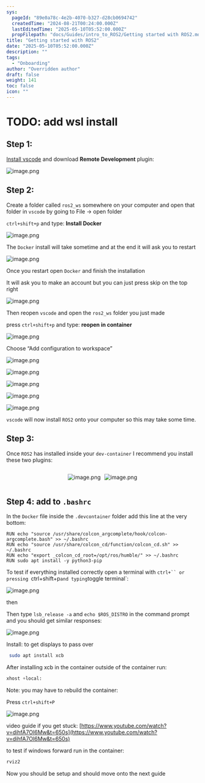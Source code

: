 ```yaml
---
sys:
  pageId: "89e0a78c-4e2b-4070-b327-d28cb0694742"
  createdTime: "2024-08-21T00:24:00.000Z"
  lastEditedTime: "2025-05-10T05:52:00.000Z"
  propFilepath: "docs/Guides/intro_to_ROS2/Getting started with ROS2.md"
title: "Getting started with ROS2"
date: "2025-05-10T05:52:00.000Z"
description: ""
tags:
  - "Onboarding"
author: "Overridden author"
draft: false
weight: 141
toc: false
icon: ""
---
```


# TODO: add wsl install

## Step 1:

[Install vscode](https://code.visualstudio.com/download) and download **Remote Development** plugin:

![image.png](https://prod-files-secure.s3.us-west-2.amazonaws.com/d518164a-d88e-44d1-a4ee-3adb3bd8bce0/efb52993-1881-4a40-b95e-6f020334f022/image.png?X-Amz-Algorithm=AWS4-HMAC-SHA256&X-Amz-Content-Sha256=UNSIGNED-PAYLOAD&X-Amz-Credential=ASIAZI2LB4662HBNE5QV%2F20250628%2Fus-west-2%2Fs3%2Faws4_request&X-Amz-Date=20250628T121405Z&X-Amz-Expires=3600&X-Amz-Security-Token=IQoJb3JpZ2luX2VjEJP%2F%2F%2F%2F%2F%2F%2F%2F%2F%2FwEaCXVzLXdlc3QtMiJIMEYCIQCLxR9J5zs0xUaibM7jQyPjchuCruHYM%2F9pvvrEVhKtZgIhAOeeUIAWk7DCyCwicy7%2FzoEB4qZ2L9lZ%2BmgixIVISQYxKogECIz%2F%2F%2F%2F%2F%2F%2F%2F%2F%2FwEQABoMNjM3NDIzMTgzODA1Igx%2FRrCXjhQpvJKr9l4q3APYzlUyVu3zG5YVaCxA9MuffsTJZKy8MAzCn53m862ujtdObh3Ra9t6QGTr9%2FJsBlXJOZbmcNjl%2BObckTB3sDKf2VwJKvK0v7CuOXahYFYn7vVJVC%2FuDvm6j%2FUI7dfN%2Fim%2BDttDnDokAAY18h27pmLAR3IMlZVnOGJWiNNvlbC0JDbtZc1cXc8MrQ7wSPd2oy16JPlI%2BuYBh6vVURb1xagZRQ03QGwcKdi%2Br%2BfRqtZvQc4tAnnxbqEzKjH8vocgENfBo0u3yJLdLh%2FHGfRzwznP0G1P9WhmynJbk8s3xOm9CZjxbhoPs2HhTzYFQ4zS8DTLRVCJEgbQhx7xU%2B7B%2F3M%2FJMvnodV2RMc88IeM6Sg3PHumk2E%2FNUuTXOePcjbCARpvuMFLM2TDfjj08je8cNDJLa1scgHqvy1bZHCBgfsxod70cWfbntjc7IAIQko8gl1yMN28Zg35jm39fxJkbMsBnuqIVr2Ne39DO6GK5FXS4PlAwP%2BIrJXXNgHUPfwYTu6A3Eg816oOL3nn1X3ffc5Mc7yHFTp9vXjI%2BHvD0Zzr9GggRv9nhRYhcdUPtZS1BsmUmcGyvUbURVlk5GXQ9wyJPjPWylgtVME8aTMlcunac04rB94UobMFTb9yBjC3kf%2FCBjqkAZXs%2F6xrYACH8JmzHslQbuXzPZ9G2uI7wAsZTdEmftQVpPFoMI5tkBh5FcrgY0tYrnXXj9xO87E1If9TTb5vgB4UIHvIYCwruiv2MGbAuFaagkdkuhP4kSi5QDnApjxXiIYiLJOTvzyNg5Wfj7fpq0tnEi%2F2KWs4CVC%2BBYF3YPzKNsRHprAi7NXHQlYB3ajHnrP0uDu35UuJf7eLsjDR9K7nmRDp&X-Amz-Signature=b0f200f67b63a62e0d68bfdb0d03202f6485d4d2d993c2ad0ff36ef2b1ca2ae2&X-Amz-SignedHeaders=host&x-amz-checksum-mode=ENABLED&x-id=GetObject)

## Step 2:

Create a folder called `ros2_ws` somewhere on your computer and open that folder in `vscode` by going to File → open folder 

`ctrl+shift+p` and type: **Install Docker**

![image.png](https://prod-files-secure.s3.us-west-2.amazonaws.com/d518164a-d88e-44d1-a4ee-3adb3bd8bce0/2269dc0e-1cd5-47ff-bceb-c04ad9b2eab0/image.png?X-Amz-Algorithm=AWS4-HMAC-SHA256&X-Amz-Content-Sha256=UNSIGNED-PAYLOAD&X-Amz-Credential=ASIAZI2LB4662HBNE5QV%2F20250628%2Fus-west-2%2Fs3%2Faws4_request&X-Amz-Date=20250628T121405Z&X-Amz-Expires=3600&X-Amz-Security-Token=IQoJb3JpZ2luX2VjEJP%2F%2F%2F%2F%2F%2F%2F%2F%2F%2FwEaCXVzLXdlc3QtMiJIMEYCIQCLxR9J5zs0xUaibM7jQyPjchuCruHYM%2F9pvvrEVhKtZgIhAOeeUIAWk7DCyCwicy7%2FzoEB4qZ2L9lZ%2BmgixIVISQYxKogECIz%2F%2F%2F%2F%2F%2F%2F%2F%2F%2FwEQABoMNjM3NDIzMTgzODA1Igx%2FRrCXjhQpvJKr9l4q3APYzlUyVu3zG5YVaCxA9MuffsTJZKy8MAzCn53m862ujtdObh3Ra9t6QGTr9%2FJsBlXJOZbmcNjl%2BObckTB3sDKf2VwJKvK0v7CuOXahYFYn7vVJVC%2FuDvm6j%2FUI7dfN%2Fim%2BDttDnDokAAY18h27pmLAR3IMlZVnOGJWiNNvlbC0JDbtZc1cXc8MrQ7wSPd2oy16JPlI%2BuYBh6vVURb1xagZRQ03QGwcKdi%2Br%2BfRqtZvQc4tAnnxbqEzKjH8vocgENfBo0u3yJLdLh%2FHGfRzwznP0G1P9WhmynJbk8s3xOm9CZjxbhoPs2HhTzYFQ4zS8DTLRVCJEgbQhx7xU%2B7B%2F3M%2FJMvnodV2RMc88IeM6Sg3PHumk2E%2FNUuTXOePcjbCARpvuMFLM2TDfjj08je8cNDJLa1scgHqvy1bZHCBgfsxod70cWfbntjc7IAIQko8gl1yMN28Zg35jm39fxJkbMsBnuqIVr2Ne39DO6GK5FXS4PlAwP%2BIrJXXNgHUPfwYTu6A3Eg816oOL3nn1X3ffc5Mc7yHFTp9vXjI%2BHvD0Zzr9GggRv9nhRYhcdUPtZS1BsmUmcGyvUbURVlk5GXQ9wyJPjPWylgtVME8aTMlcunac04rB94UobMFTb9yBjC3kf%2FCBjqkAZXs%2F6xrYACH8JmzHslQbuXzPZ9G2uI7wAsZTdEmftQVpPFoMI5tkBh5FcrgY0tYrnXXj9xO87E1If9TTb5vgB4UIHvIYCwruiv2MGbAuFaagkdkuhP4kSi5QDnApjxXiIYiLJOTvzyNg5Wfj7fpq0tnEi%2F2KWs4CVC%2BBYF3YPzKNsRHprAi7NXHQlYB3ajHnrP0uDu35UuJf7eLsjDR9K7nmRDp&X-Amz-Signature=b24be80409ca86d3963d02363edbc27dbfe6e0c960ee5cf5c68c0de3c7d711bf&X-Amz-SignedHeaders=host&x-amz-checksum-mode=ENABLED&x-id=GetObject)

The `Docker` install will take sometime and at the end it will ask you to restart

![image.png](https://prod-files-secure.s3.us-west-2.amazonaws.com/d518164a-d88e-44d1-a4ee-3adb3bd8bce0/ed233f78-be33-4b1f-b89c-9c346c0e961e/image.png?X-Amz-Algorithm=AWS4-HMAC-SHA256&X-Amz-Content-Sha256=UNSIGNED-PAYLOAD&X-Amz-Credential=ASIAZI2LB4662HBNE5QV%2F20250628%2Fus-west-2%2Fs3%2Faws4_request&X-Amz-Date=20250628T121405Z&X-Amz-Expires=3600&X-Amz-Security-Token=IQoJb3JpZ2luX2VjEJP%2F%2F%2F%2F%2F%2F%2F%2F%2F%2FwEaCXVzLXdlc3QtMiJIMEYCIQCLxR9J5zs0xUaibM7jQyPjchuCruHYM%2F9pvvrEVhKtZgIhAOeeUIAWk7DCyCwicy7%2FzoEB4qZ2L9lZ%2BmgixIVISQYxKogECIz%2F%2F%2F%2F%2F%2F%2F%2F%2F%2FwEQABoMNjM3NDIzMTgzODA1Igx%2FRrCXjhQpvJKr9l4q3APYzlUyVu3zG5YVaCxA9MuffsTJZKy8MAzCn53m862ujtdObh3Ra9t6QGTr9%2FJsBlXJOZbmcNjl%2BObckTB3sDKf2VwJKvK0v7CuOXahYFYn7vVJVC%2FuDvm6j%2FUI7dfN%2Fim%2BDttDnDokAAY18h27pmLAR3IMlZVnOGJWiNNvlbC0JDbtZc1cXc8MrQ7wSPd2oy16JPlI%2BuYBh6vVURb1xagZRQ03QGwcKdi%2Br%2BfRqtZvQc4tAnnxbqEzKjH8vocgENfBo0u3yJLdLh%2FHGfRzwznP0G1P9WhmynJbk8s3xOm9CZjxbhoPs2HhTzYFQ4zS8DTLRVCJEgbQhx7xU%2B7B%2F3M%2FJMvnodV2RMc88IeM6Sg3PHumk2E%2FNUuTXOePcjbCARpvuMFLM2TDfjj08je8cNDJLa1scgHqvy1bZHCBgfsxod70cWfbntjc7IAIQko8gl1yMN28Zg35jm39fxJkbMsBnuqIVr2Ne39DO6GK5FXS4PlAwP%2BIrJXXNgHUPfwYTu6A3Eg816oOL3nn1X3ffc5Mc7yHFTp9vXjI%2BHvD0Zzr9GggRv9nhRYhcdUPtZS1BsmUmcGyvUbURVlk5GXQ9wyJPjPWylgtVME8aTMlcunac04rB94UobMFTb9yBjC3kf%2FCBjqkAZXs%2F6xrYACH8JmzHslQbuXzPZ9G2uI7wAsZTdEmftQVpPFoMI5tkBh5FcrgY0tYrnXXj9xO87E1If9TTb5vgB4UIHvIYCwruiv2MGbAuFaagkdkuhP4kSi5QDnApjxXiIYiLJOTvzyNg5Wfj7fpq0tnEi%2F2KWs4CVC%2BBYF3YPzKNsRHprAi7NXHQlYB3ajHnrP0uDu35UuJf7eLsjDR9K7nmRDp&X-Amz-Signature=7302dab68fd675e95536d7781f6a266d487107c4e002f6689c03a4d590424787&X-Amz-SignedHeaders=host&x-amz-checksum-mode=ENABLED&x-id=GetObject)

Once you restart open `Docker` and finish the installation

It will ask you to make an account but you can just press skip on the top right

![image.png](https://prod-files-secure.s3.us-west-2.amazonaws.com/d518164a-d88e-44d1-a4ee-3adb3bd8bce0/21010ad9-1659-4fd9-9f59-9932a09b2a3d/image.png?X-Amz-Algorithm=AWS4-HMAC-SHA256&X-Amz-Content-Sha256=UNSIGNED-PAYLOAD&X-Amz-Credential=ASIAZI2LB4662HBNE5QV%2F20250628%2Fus-west-2%2Fs3%2Faws4_request&X-Amz-Date=20250628T121405Z&X-Amz-Expires=3600&X-Amz-Security-Token=IQoJb3JpZ2luX2VjEJP%2F%2F%2F%2F%2F%2F%2F%2F%2F%2FwEaCXVzLXdlc3QtMiJIMEYCIQCLxR9J5zs0xUaibM7jQyPjchuCruHYM%2F9pvvrEVhKtZgIhAOeeUIAWk7DCyCwicy7%2FzoEB4qZ2L9lZ%2BmgixIVISQYxKogECIz%2F%2F%2F%2F%2F%2F%2F%2F%2F%2FwEQABoMNjM3NDIzMTgzODA1Igx%2FRrCXjhQpvJKr9l4q3APYzlUyVu3zG5YVaCxA9MuffsTJZKy8MAzCn53m862ujtdObh3Ra9t6QGTr9%2FJsBlXJOZbmcNjl%2BObckTB3sDKf2VwJKvK0v7CuOXahYFYn7vVJVC%2FuDvm6j%2FUI7dfN%2Fim%2BDttDnDokAAY18h27pmLAR3IMlZVnOGJWiNNvlbC0JDbtZc1cXc8MrQ7wSPd2oy16JPlI%2BuYBh6vVURb1xagZRQ03QGwcKdi%2Br%2BfRqtZvQc4tAnnxbqEzKjH8vocgENfBo0u3yJLdLh%2FHGfRzwznP0G1P9WhmynJbk8s3xOm9CZjxbhoPs2HhTzYFQ4zS8DTLRVCJEgbQhx7xU%2B7B%2F3M%2FJMvnodV2RMc88IeM6Sg3PHumk2E%2FNUuTXOePcjbCARpvuMFLM2TDfjj08je8cNDJLa1scgHqvy1bZHCBgfsxod70cWfbntjc7IAIQko8gl1yMN28Zg35jm39fxJkbMsBnuqIVr2Ne39DO6GK5FXS4PlAwP%2BIrJXXNgHUPfwYTu6A3Eg816oOL3nn1X3ffc5Mc7yHFTp9vXjI%2BHvD0Zzr9GggRv9nhRYhcdUPtZS1BsmUmcGyvUbURVlk5GXQ9wyJPjPWylgtVME8aTMlcunac04rB94UobMFTb9yBjC3kf%2FCBjqkAZXs%2F6xrYACH8JmzHslQbuXzPZ9G2uI7wAsZTdEmftQVpPFoMI5tkBh5FcrgY0tYrnXXj9xO87E1If9TTb5vgB4UIHvIYCwruiv2MGbAuFaagkdkuhP4kSi5QDnApjxXiIYiLJOTvzyNg5Wfj7fpq0tnEi%2F2KWs4CVC%2BBYF3YPzKNsRHprAi7NXHQlYB3ajHnrP0uDu35UuJf7eLsjDR9K7nmRDp&X-Amz-Signature=0f718e9e77eeeb0f4c5cd861ad40fc54df93706f166356188cab5c11189fa816&X-Amz-SignedHeaders=host&x-amz-checksum-mode=ENABLED&x-id=GetObject)

Then reopen `vscode` and open the `ros2_ws` folder you just made

press `ctrl+shift+p` and type: **reopen in container**

![image.png](https://prod-files-secure.s3.us-west-2.amazonaws.com/d518164a-d88e-44d1-a4ee-3adb3bd8bce0/4e93b8c2-41ad-488c-8095-c74205196118/image.png?X-Amz-Algorithm=AWS4-HMAC-SHA256&X-Amz-Content-Sha256=UNSIGNED-PAYLOAD&X-Amz-Credential=ASIAZI2LB4662HBNE5QV%2F20250628%2Fus-west-2%2Fs3%2Faws4_request&X-Amz-Date=20250628T121405Z&X-Amz-Expires=3600&X-Amz-Security-Token=IQoJb3JpZ2luX2VjEJP%2F%2F%2F%2F%2F%2F%2F%2F%2F%2FwEaCXVzLXdlc3QtMiJIMEYCIQCLxR9J5zs0xUaibM7jQyPjchuCruHYM%2F9pvvrEVhKtZgIhAOeeUIAWk7DCyCwicy7%2FzoEB4qZ2L9lZ%2BmgixIVISQYxKogECIz%2F%2F%2F%2F%2F%2F%2F%2F%2F%2FwEQABoMNjM3NDIzMTgzODA1Igx%2FRrCXjhQpvJKr9l4q3APYzlUyVu3zG5YVaCxA9MuffsTJZKy8MAzCn53m862ujtdObh3Ra9t6QGTr9%2FJsBlXJOZbmcNjl%2BObckTB3sDKf2VwJKvK0v7CuOXahYFYn7vVJVC%2FuDvm6j%2FUI7dfN%2Fim%2BDttDnDokAAY18h27pmLAR3IMlZVnOGJWiNNvlbC0JDbtZc1cXc8MrQ7wSPd2oy16JPlI%2BuYBh6vVURb1xagZRQ03QGwcKdi%2Br%2BfRqtZvQc4tAnnxbqEzKjH8vocgENfBo0u3yJLdLh%2FHGfRzwznP0G1P9WhmynJbk8s3xOm9CZjxbhoPs2HhTzYFQ4zS8DTLRVCJEgbQhx7xU%2B7B%2F3M%2FJMvnodV2RMc88IeM6Sg3PHumk2E%2FNUuTXOePcjbCARpvuMFLM2TDfjj08je8cNDJLa1scgHqvy1bZHCBgfsxod70cWfbntjc7IAIQko8gl1yMN28Zg35jm39fxJkbMsBnuqIVr2Ne39DO6GK5FXS4PlAwP%2BIrJXXNgHUPfwYTu6A3Eg816oOL3nn1X3ffc5Mc7yHFTp9vXjI%2BHvD0Zzr9GggRv9nhRYhcdUPtZS1BsmUmcGyvUbURVlk5GXQ9wyJPjPWylgtVME8aTMlcunac04rB94UobMFTb9yBjC3kf%2FCBjqkAZXs%2F6xrYACH8JmzHslQbuXzPZ9G2uI7wAsZTdEmftQVpPFoMI5tkBh5FcrgY0tYrnXXj9xO87E1If9TTb5vgB4UIHvIYCwruiv2MGbAuFaagkdkuhP4kSi5QDnApjxXiIYiLJOTvzyNg5Wfj7fpq0tnEi%2F2KWs4CVC%2BBYF3YPzKNsRHprAi7NXHQlYB3ajHnrP0uDu35UuJf7eLsjDR9K7nmRDp&X-Amz-Signature=9f8e3e9aca3bd78ed811171a2a44bfd9d46e943a26e89cc63c61c22b28637444&X-Amz-SignedHeaders=host&x-amz-checksum-mode=ENABLED&x-id=GetObject)

Choose “Add configuration to workspace”

![image.png](https://prod-files-secure.s3.us-west-2.amazonaws.com/d518164a-d88e-44d1-a4ee-3adb3bd8bce0/9560b282-5060-4989-ba37-97e7b2c22476/image.png?X-Amz-Algorithm=AWS4-HMAC-SHA256&X-Amz-Content-Sha256=UNSIGNED-PAYLOAD&X-Amz-Credential=ASIAZI2LB4662HBNE5QV%2F20250628%2Fus-west-2%2Fs3%2Faws4_request&X-Amz-Date=20250628T121405Z&X-Amz-Expires=3600&X-Amz-Security-Token=IQoJb3JpZ2luX2VjEJP%2F%2F%2F%2F%2F%2F%2F%2F%2F%2FwEaCXVzLXdlc3QtMiJIMEYCIQCLxR9J5zs0xUaibM7jQyPjchuCruHYM%2F9pvvrEVhKtZgIhAOeeUIAWk7DCyCwicy7%2FzoEB4qZ2L9lZ%2BmgixIVISQYxKogECIz%2F%2F%2F%2F%2F%2F%2F%2F%2F%2FwEQABoMNjM3NDIzMTgzODA1Igx%2FRrCXjhQpvJKr9l4q3APYzlUyVu3zG5YVaCxA9MuffsTJZKy8MAzCn53m862ujtdObh3Ra9t6QGTr9%2FJsBlXJOZbmcNjl%2BObckTB3sDKf2VwJKvK0v7CuOXahYFYn7vVJVC%2FuDvm6j%2FUI7dfN%2Fim%2BDttDnDokAAY18h27pmLAR3IMlZVnOGJWiNNvlbC0JDbtZc1cXc8MrQ7wSPd2oy16JPlI%2BuYBh6vVURb1xagZRQ03QGwcKdi%2Br%2BfRqtZvQc4tAnnxbqEzKjH8vocgENfBo0u3yJLdLh%2FHGfRzwznP0G1P9WhmynJbk8s3xOm9CZjxbhoPs2HhTzYFQ4zS8DTLRVCJEgbQhx7xU%2B7B%2F3M%2FJMvnodV2RMc88IeM6Sg3PHumk2E%2FNUuTXOePcjbCARpvuMFLM2TDfjj08je8cNDJLa1scgHqvy1bZHCBgfsxod70cWfbntjc7IAIQko8gl1yMN28Zg35jm39fxJkbMsBnuqIVr2Ne39DO6GK5FXS4PlAwP%2BIrJXXNgHUPfwYTu6A3Eg816oOL3nn1X3ffc5Mc7yHFTp9vXjI%2BHvD0Zzr9GggRv9nhRYhcdUPtZS1BsmUmcGyvUbURVlk5GXQ9wyJPjPWylgtVME8aTMlcunac04rB94UobMFTb9yBjC3kf%2FCBjqkAZXs%2F6xrYACH8JmzHslQbuXzPZ9G2uI7wAsZTdEmftQVpPFoMI5tkBh5FcrgY0tYrnXXj9xO87E1If9TTb5vgB4UIHvIYCwruiv2MGbAuFaagkdkuhP4kSi5QDnApjxXiIYiLJOTvzyNg5Wfj7fpq0tnEi%2F2KWs4CVC%2BBYF3YPzKNsRHprAi7NXHQlYB3ajHnrP0uDu35UuJf7eLsjDR9K7nmRDp&X-Amz-Signature=be7bc7b2b7144ee15ff619e31197e494aad915da445e3096cca8d086fbb84967&X-Amz-SignedHeaders=host&x-amz-checksum-mode=ENABLED&x-id=GetObject)

![image.png](https://prod-files-secure.s3.us-west-2.amazonaws.com/d518164a-d88e-44d1-a4ee-3adb3bd8bce0/2ee63f81-886b-48e8-a553-dc6e5eac99e4/image.png?X-Amz-Algorithm=AWS4-HMAC-SHA256&X-Amz-Content-Sha256=UNSIGNED-PAYLOAD&X-Amz-Credential=ASIAZI2LB4662HBNE5QV%2F20250628%2Fus-west-2%2Fs3%2Faws4_request&X-Amz-Date=20250628T121405Z&X-Amz-Expires=3600&X-Amz-Security-Token=IQoJb3JpZ2luX2VjEJP%2F%2F%2F%2F%2F%2F%2F%2F%2F%2FwEaCXVzLXdlc3QtMiJIMEYCIQCLxR9J5zs0xUaibM7jQyPjchuCruHYM%2F9pvvrEVhKtZgIhAOeeUIAWk7DCyCwicy7%2FzoEB4qZ2L9lZ%2BmgixIVISQYxKogECIz%2F%2F%2F%2F%2F%2F%2F%2F%2F%2FwEQABoMNjM3NDIzMTgzODA1Igx%2FRrCXjhQpvJKr9l4q3APYzlUyVu3zG5YVaCxA9MuffsTJZKy8MAzCn53m862ujtdObh3Ra9t6QGTr9%2FJsBlXJOZbmcNjl%2BObckTB3sDKf2VwJKvK0v7CuOXahYFYn7vVJVC%2FuDvm6j%2FUI7dfN%2Fim%2BDttDnDokAAY18h27pmLAR3IMlZVnOGJWiNNvlbC0JDbtZc1cXc8MrQ7wSPd2oy16JPlI%2BuYBh6vVURb1xagZRQ03QGwcKdi%2Br%2BfRqtZvQc4tAnnxbqEzKjH8vocgENfBo0u3yJLdLh%2FHGfRzwznP0G1P9WhmynJbk8s3xOm9CZjxbhoPs2HhTzYFQ4zS8DTLRVCJEgbQhx7xU%2B7B%2F3M%2FJMvnodV2RMc88IeM6Sg3PHumk2E%2FNUuTXOePcjbCARpvuMFLM2TDfjj08je8cNDJLa1scgHqvy1bZHCBgfsxod70cWfbntjc7IAIQko8gl1yMN28Zg35jm39fxJkbMsBnuqIVr2Ne39DO6GK5FXS4PlAwP%2BIrJXXNgHUPfwYTu6A3Eg816oOL3nn1X3ffc5Mc7yHFTp9vXjI%2BHvD0Zzr9GggRv9nhRYhcdUPtZS1BsmUmcGyvUbURVlk5GXQ9wyJPjPWylgtVME8aTMlcunac04rB94UobMFTb9yBjC3kf%2FCBjqkAZXs%2F6xrYACH8JmzHslQbuXzPZ9G2uI7wAsZTdEmftQVpPFoMI5tkBh5FcrgY0tYrnXXj9xO87E1If9TTb5vgB4UIHvIYCwruiv2MGbAuFaagkdkuhP4kSi5QDnApjxXiIYiLJOTvzyNg5Wfj7fpq0tnEi%2F2KWs4CVC%2BBYF3YPzKNsRHprAi7NXHQlYB3ajHnrP0uDu35UuJf7eLsjDR9K7nmRDp&X-Amz-Signature=b6d4fda206c2ae25c3205d3f129a48cee6137b7ac44318eedc8893b281bb39aa&X-Amz-SignedHeaders=host&x-amz-checksum-mode=ENABLED&x-id=GetObject)

![image.png](https://prod-files-secure.s3.us-west-2.amazonaws.com/d518164a-d88e-44d1-a4ee-3adb3bd8bce0/ae1580b2-b048-407e-aed9-b584224a7a04/image.png?X-Amz-Algorithm=AWS4-HMAC-SHA256&X-Amz-Content-Sha256=UNSIGNED-PAYLOAD&X-Amz-Credential=ASIAZI2LB4662HBNE5QV%2F20250628%2Fus-west-2%2Fs3%2Faws4_request&X-Amz-Date=20250628T121405Z&X-Amz-Expires=3600&X-Amz-Security-Token=IQoJb3JpZ2luX2VjEJP%2F%2F%2F%2F%2F%2F%2F%2F%2F%2FwEaCXVzLXdlc3QtMiJIMEYCIQCLxR9J5zs0xUaibM7jQyPjchuCruHYM%2F9pvvrEVhKtZgIhAOeeUIAWk7DCyCwicy7%2FzoEB4qZ2L9lZ%2BmgixIVISQYxKogECIz%2F%2F%2F%2F%2F%2F%2F%2F%2F%2FwEQABoMNjM3NDIzMTgzODA1Igx%2FRrCXjhQpvJKr9l4q3APYzlUyVu3zG5YVaCxA9MuffsTJZKy8MAzCn53m862ujtdObh3Ra9t6QGTr9%2FJsBlXJOZbmcNjl%2BObckTB3sDKf2VwJKvK0v7CuOXahYFYn7vVJVC%2FuDvm6j%2FUI7dfN%2Fim%2BDttDnDokAAY18h27pmLAR3IMlZVnOGJWiNNvlbC0JDbtZc1cXc8MrQ7wSPd2oy16JPlI%2BuYBh6vVURb1xagZRQ03QGwcKdi%2Br%2BfRqtZvQc4tAnnxbqEzKjH8vocgENfBo0u3yJLdLh%2FHGfRzwznP0G1P9WhmynJbk8s3xOm9CZjxbhoPs2HhTzYFQ4zS8DTLRVCJEgbQhx7xU%2B7B%2F3M%2FJMvnodV2RMc88IeM6Sg3PHumk2E%2FNUuTXOePcjbCARpvuMFLM2TDfjj08je8cNDJLa1scgHqvy1bZHCBgfsxod70cWfbntjc7IAIQko8gl1yMN28Zg35jm39fxJkbMsBnuqIVr2Ne39DO6GK5FXS4PlAwP%2BIrJXXNgHUPfwYTu6A3Eg816oOL3nn1X3ffc5Mc7yHFTp9vXjI%2BHvD0Zzr9GggRv9nhRYhcdUPtZS1BsmUmcGyvUbURVlk5GXQ9wyJPjPWylgtVME8aTMlcunac04rB94UobMFTb9yBjC3kf%2FCBjqkAZXs%2F6xrYACH8JmzHslQbuXzPZ9G2uI7wAsZTdEmftQVpPFoMI5tkBh5FcrgY0tYrnXXj9xO87E1If9TTb5vgB4UIHvIYCwruiv2MGbAuFaagkdkuhP4kSi5QDnApjxXiIYiLJOTvzyNg5Wfj7fpq0tnEi%2F2KWs4CVC%2BBYF3YPzKNsRHprAi7NXHQlYB3ajHnrP0uDu35UuJf7eLsjDR9K7nmRDp&X-Amz-Signature=40ebe9a3235dac5c4d760b6753817de1395a7eeac8a8cb94694997ba1b10d970&X-Amz-SignedHeaders=host&x-amz-checksum-mode=ENABLED&x-id=GetObject)

![image.png](https://prod-files-secure.s3.us-west-2.amazonaws.com/d518164a-d88e-44d1-a4ee-3adb3bd8bce0/53255b28-f75e-430f-b9e3-c0ac8577e42b/image.png?X-Amz-Algorithm=AWS4-HMAC-SHA256&X-Amz-Content-Sha256=UNSIGNED-PAYLOAD&X-Amz-Credential=ASIAZI2LB4662HBNE5QV%2F20250628%2Fus-west-2%2Fs3%2Faws4_request&X-Amz-Date=20250628T121405Z&X-Amz-Expires=3600&X-Amz-Security-Token=IQoJb3JpZ2luX2VjEJP%2F%2F%2F%2F%2F%2F%2F%2F%2F%2FwEaCXVzLXdlc3QtMiJIMEYCIQCLxR9J5zs0xUaibM7jQyPjchuCruHYM%2F9pvvrEVhKtZgIhAOeeUIAWk7DCyCwicy7%2FzoEB4qZ2L9lZ%2BmgixIVISQYxKogECIz%2F%2F%2F%2F%2F%2F%2F%2F%2F%2FwEQABoMNjM3NDIzMTgzODA1Igx%2FRrCXjhQpvJKr9l4q3APYzlUyVu3zG5YVaCxA9MuffsTJZKy8MAzCn53m862ujtdObh3Ra9t6QGTr9%2FJsBlXJOZbmcNjl%2BObckTB3sDKf2VwJKvK0v7CuOXahYFYn7vVJVC%2FuDvm6j%2FUI7dfN%2Fim%2BDttDnDokAAY18h27pmLAR3IMlZVnOGJWiNNvlbC0JDbtZc1cXc8MrQ7wSPd2oy16JPlI%2BuYBh6vVURb1xagZRQ03QGwcKdi%2Br%2BfRqtZvQc4tAnnxbqEzKjH8vocgENfBo0u3yJLdLh%2FHGfRzwznP0G1P9WhmynJbk8s3xOm9CZjxbhoPs2HhTzYFQ4zS8DTLRVCJEgbQhx7xU%2B7B%2F3M%2FJMvnodV2RMc88IeM6Sg3PHumk2E%2FNUuTXOePcjbCARpvuMFLM2TDfjj08je8cNDJLa1scgHqvy1bZHCBgfsxod70cWfbntjc7IAIQko8gl1yMN28Zg35jm39fxJkbMsBnuqIVr2Ne39DO6GK5FXS4PlAwP%2BIrJXXNgHUPfwYTu6A3Eg816oOL3nn1X3ffc5Mc7yHFTp9vXjI%2BHvD0Zzr9GggRv9nhRYhcdUPtZS1BsmUmcGyvUbURVlk5GXQ9wyJPjPWylgtVME8aTMlcunac04rB94UobMFTb9yBjC3kf%2FCBjqkAZXs%2F6xrYACH8JmzHslQbuXzPZ9G2uI7wAsZTdEmftQVpPFoMI5tkBh5FcrgY0tYrnXXj9xO87E1If9TTb5vgB4UIHvIYCwruiv2MGbAuFaagkdkuhP4kSi5QDnApjxXiIYiLJOTvzyNg5Wfj7fpq0tnEi%2F2KWs4CVC%2BBYF3YPzKNsRHprAi7NXHQlYB3ajHnrP0uDu35UuJf7eLsjDR9K7nmRDp&X-Amz-Signature=ad832642c4b38451e4a68ec81332f647aed61bf5f96303df1d75f0b8e1667618&X-Amz-SignedHeaders=host&x-amz-checksum-mode=ENABLED&x-id=GetObject)

![image.png](https://prod-files-secure.s3.us-west-2.amazonaws.com/d518164a-d88e-44d1-a4ee-3adb3bd8bce0/7c562767-5af9-4ffb-97d1-327bcdf4ee00/image.png?X-Amz-Algorithm=AWS4-HMAC-SHA256&X-Amz-Content-Sha256=UNSIGNED-PAYLOAD&X-Amz-Credential=ASIAZI2LB4662HBNE5QV%2F20250628%2Fus-west-2%2Fs3%2Faws4_request&X-Amz-Date=20250628T121405Z&X-Amz-Expires=3600&X-Amz-Security-Token=IQoJb3JpZ2luX2VjEJP%2F%2F%2F%2F%2F%2F%2F%2F%2F%2FwEaCXVzLXdlc3QtMiJIMEYCIQCLxR9J5zs0xUaibM7jQyPjchuCruHYM%2F9pvvrEVhKtZgIhAOeeUIAWk7DCyCwicy7%2FzoEB4qZ2L9lZ%2BmgixIVISQYxKogECIz%2F%2F%2F%2F%2F%2F%2F%2F%2F%2FwEQABoMNjM3NDIzMTgzODA1Igx%2FRrCXjhQpvJKr9l4q3APYzlUyVu3zG5YVaCxA9MuffsTJZKy8MAzCn53m862ujtdObh3Ra9t6QGTr9%2FJsBlXJOZbmcNjl%2BObckTB3sDKf2VwJKvK0v7CuOXahYFYn7vVJVC%2FuDvm6j%2FUI7dfN%2Fim%2BDttDnDokAAY18h27pmLAR3IMlZVnOGJWiNNvlbC0JDbtZc1cXc8MrQ7wSPd2oy16JPlI%2BuYBh6vVURb1xagZRQ03QGwcKdi%2Br%2BfRqtZvQc4tAnnxbqEzKjH8vocgENfBo0u3yJLdLh%2FHGfRzwznP0G1P9WhmynJbk8s3xOm9CZjxbhoPs2HhTzYFQ4zS8DTLRVCJEgbQhx7xU%2B7B%2F3M%2FJMvnodV2RMc88IeM6Sg3PHumk2E%2FNUuTXOePcjbCARpvuMFLM2TDfjj08je8cNDJLa1scgHqvy1bZHCBgfsxod70cWfbntjc7IAIQko8gl1yMN28Zg35jm39fxJkbMsBnuqIVr2Ne39DO6GK5FXS4PlAwP%2BIrJXXNgHUPfwYTu6A3Eg816oOL3nn1X3ffc5Mc7yHFTp9vXjI%2BHvD0Zzr9GggRv9nhRYhcdUPtZS1BsmUmcGyvUbURVlk5GXQ9wyJPjPWylgtVME8aTMlcunac04rB94UobMFTb9yBjC3kf%2FCBjqkAZXs%2F6xrYACH8JmzHslQbuXzPZ9G2uI7wAsZTdEmftQVpPFoMI5tkBh5FcrgY0tYrnXXj9xO87E1If9TTb5vgB4UIHvIYCwruiv2MGbAuFaagkdkuhP4kSi5QDnApjxXiIYiLJOTvzyNg5Wfj7fpq0tnEi%2F2KWs4CVC%2BBYF3YPzKNsRHprAi7NXHQlYB3ajHnrP0uDu35UuJf7eLsjDR9K7nmRDp&X-Amz-Signature=b26a7e6e527dd2b2b2dfae7efa1bd1a96bcf97ac6f77a3babd140ee55a9dc5e0&X-Amz-SignedHeaders=host&x-amz-checksum-mode=ENABLED&x-id=GetObject)

`vscode` will now install `ROS2` onto your computer so this may take some time.

## Step 3:

Once `ROS2` has installed inside your `dev-container` I recommend you install these two plugins:

<div style="display: flex;flex-direction: row; column-gap:10px; max-width: 630px;justify-content: center;">
<div>

![image.png](https://prod-files-secure.s3.us-west-2.amazonaws.com/d518164a-d88e-44d1-a4ee-3adb3bd8bce0/3fc3d550-5a54-4ba1-ba6b-faa01cdb7369/image.png?X-Amz-Algorithm=AWS4-HMAC-SHA256&X-Amz-Content-Sha256=UNSIGNED-PAYLOAD&X-Amz-Credential=ASIAZI2LB4667AKXPNRT%2F20250628%2Fus-west-2%2Fs3%2Faws4_request&X-Amz-Date=20250628T121406Z&X-Amz-Expires=3600&X-Amz-Security-Token=IQoJb3JpZ2luX2VjEJP%2F%2F%2F%2F%2F%2F%2F%2F%2F%2FwEaCXVzLXdlc3QtMiJHMEUCIFpz%2F3S0y7H8acb91HxIgaHVVsgoj8U4eWxLD1KLsGmIAiEAx%2FTp13KbKn6sX97IQf%2BTDnua0Yx9b4amyj09Y2hb4UcqiAQIjP%2F%2F%2F%2F%2F%2F%2F%2F%2F%2FARAAGgw2Mzc0MjMxODM4MDUiDAOWHKPilgAFBob3OCrcA9BpIKMPBaCQFl2GBBaBjUz1MMqBeB9NMWmYE8O6x0dlx2HpaxIO9AYQl0RKXFEtibMFeaZZfUEyWLjogiKTe9hwUJ27FpkJ5NiPrLXwM%2FDI6SUDnoxDqyAJkXEoYpX%2Fhg7hZn2qnroCJ0zAXL8caFIj%2FlfGlpxF2JP1mnpRm4o96IRAzHVi8JyukcB0m8xFMfP1dfZ94IsfEJYvwHZyYB6P20iQH6WUnKvbp883WoHZtsZxxAB5FHxIbmABW%2BBwqOg1STj8R7uv%2BPnNu5cgqIzJz%2BlxpO3pqtw5ZJ2Ikbb1o2RhGCH%2FJ6KnMU%2FsboF%2BI5ilqiKt%2BDk6rXX0ZApNQ%2F8IYa8RXXAxkknO%2B7KypIPAlfhGx%2BC%2Byf0ThE8U57Y5bQPbVsYroaVfDEOgWbr3Z8oyhZoqHwMwdJqBKe1ZHGJAPiK7OtrWxFq6pQJwbonPDq7%2Fj%2FOsq%2BwQkd75Mo0Ta4OuGfsbCzgWnWp5QFYqDnclnWlOuWFtI1pYUUBIFxikArZgpVfpDLvnEXNnOkQ7tELOC31JmQUluBEAQUB5Nb5cewau3jeXdjx%2B4Q7UD2A0IKcrwwd8V%2F6ZO6e0WysrGfM6BRl5iCDqbz60HrL8gl2piPLIbQ6ZnxAif7HhMK%2BQ%2F8IGOqUBkTlXw9wH6KFsBa0VAPtMJD2K%2FWn7%2Btto0n2%2BBrGtOBG0OGwthW9JGFLRNXy%2BXWD7rgYAY9IY9JqhWwDxBjNc%2BD%2F8Gg1dmEqnOKEFiljNHmNpmXhcUlvdA9tXiUrHgZl4VISbbsOSNG5vKYOUPf%2BDhO6q5chxcz5KVZc0bxTGFM6hWwPnYlMn2T2mGWMV9c%2FPDCE%2BIuZOWt7v37jfhnxswK5tklU5&X-Amz-Signature=323c05c2e082dc0a295017962c2e96bba5b2eb67059d042a7872a979b6dea6e4&X-Amz-SignedHeaders=host&x-amz-checksum-mode=ENABLED&x-id=GetObject)

</div>
<div>

![image.png](https://prod-files-secure.s3.us-west-2.amazonaws.com/d518164a-d88e-44d1-a4ee-3adb3bd8bce0/d994cc66-13c2-4093-a5a3-f84cf4601a82/image.png?X-Amz-Algorithm=AWS4-HMAC-SHA256&X-Amz-Content-Sha256=UNSIGNED-PAYLOAD&X-Amz-Credential=ASIAZI2LB466TTKUHXUM%2F20250628%2Fus-west-2%2Fs3%2Faws4_request&X-Amz-Date=20250628T121407Z&X-Amz-Expires=3600&X-Amz-Security-Token=IQoJb3JpZ2luX2VjEJP%2F%2F%2F%2F%2F%2F%2F%2F%2F%2FwEaCXVzLXdlc3QtMiJHMEUCIQDWCSJLKCNCsqYAMLkQxsczYoAyTqpAj3FZtj6f7W5gjwIgdeXhyNafVttWXRBCIL%2FTcX5PxkTejgvQWfqJaYej8oAqiAQIjP%2F%2F%2F%2F%2F%2F%2F%2F%2F%2FARAAGgw2Mzc0MjMxODM4MDUiDJm8TSHB5%2BnWYyVFeircA3evf0iAFj1TTCLlF9n%2Foj4teZnJ%2BgymSYCw2J5sJg7puJrtBN7VY2ty3gCIzO%2FRf6Wj%2BXZSh5UaDxwrlCubRyxYzzagEqDOfqBl%2F1T14gReDhg7Kw9VcWncGU6UTdIIUvEtnkMab8ctqZYkG5FPhcmVcvqqEqBJZ0X%2F5UbkGf0rdDnqnsSSYQY2rhnXKWY%2BmY1n%2BXJs9RORE2MduPe%2Bi0uoe%2FEh6BahJvK9EC2AIxWaTqbpADjcK1kwYsQWCyo9YEdJSbTbT%2BZjOSOUO4DDVXSEUZd%2BDCo6T2%2FLRrYAV5BdQZ1Lo25SGo8JaQOfIOGaZMHhD4f0P%2Ba6a%2FUnccXmdTqLJXmUAfTHs4PCb4lIlUP2AzoBBwcLtmAz5UbVla%2Bb7bWmCZfb4SrA6xP7qS93OUZhHDw81phyELkuI%2B3y1uNpNz9zWPfi96JW5ohBeIOwtr3t3Bxq9ndxSEUWXW57JnmrQTsdcQcRWQGUmiqaaW1r7pASilK%2BTpuGgg22MEdkFLvkL7x4VY6KmxBKAsgtfCBjIpduFelioaPGkLT8krYByje9B%2FtjmCMFGJEr56MK2DDyghJ%2B9%2Bi2CdTD8Dbm9vRZeohlSdcoB48jJPu24%2BfqJyAXa38AaTkXeeXRMMuP%2F8IGOqUBWTn0T69REMM%2BSc7nENqCnBnzYnGJ53PWjLVYjdeyRphkxjcpYLkNtvnM%2F0Ei%2B3ilY2oHVfoldRAmU8auqSQKFCwmNZbPKYSG%2B48vlMRJktbMRZVgClWg4V2UeIpXE0gVZKB8xen4B92JV3SznJNQhaDjDCEbt34pcU3bF7o25lBJulegvwcA4O1pSKmmxSVczDZxg3quDl9Axnsb2D%2FgdaBa4zm1&X-Amz-Signature=a2588b396aa0cf8f661b9934687c4b7ef032e22c683de6b56c5bbe46d42eb539&X-Amz-SignedHeaders=host&x-amz-checksum-mode=ENABLED&x-id=GetObject)

</div>
</div>

## Step 4: add to `.bashrc`

In the `Docker` file inside the `.devcontainer` folder add this line at the very bottom: 

```docker
RUN echo "source /usr/share/colcon_argcomplete/hook/colcon-argcomplete.bash" >> ~/.bashrc
RUN echo "source /usr/share/colcon_cd/function/colcon_cd.sh" >> ~/.bashrc
RUN echo "export _colcon_cd_root=/opt/ros/humble/" >> ~/.bashrc
RUN sudo apt install -y python3-pip 
```

To test if everything installed correctly open a terminal with `ctrl+`` or pressing `ctrl+shift+p` and typing `toggle terminal`:

![image.png](https://prod-files-secure.s3.us-west-2.amazonaws.com/d518164a-d88e-44d1-a4ee-3adb3bd8bce0/6a4943d8-b04e-4c02-9a58-775f3384d1a5/image.png?X-Amz-Algorithm=AWS4-HMAC-SHA256&X-Amz-Content-Sha256=UNSIGNED-PAYLOAD&X-Amz-Credential=ASIAZI2LB4662HBNE5QV%2F20250628%2Fus-west-2%2Fs3%2Faws4_request&X-Amz-Date=20250628T121405Z&X-Amz-Expires=3600&X-Amz-Security-Token=IQoJb3JpZ2luX2VjEJP%2F%2F%2F%2F%2F%2F%2F%2F%2F%2FwEaCXVzLXdlc3QtMiJIMEYCIQCLxR9J5zs0xUaibM7jQyPjchuCruHYM%2F9pvvrEVhKtZgIhAOeeUIAWk7DCyCwicy7%2FzoEB4qZ2L9lZ%2BmgixIVISQYxKogECIz%2F%2F%2F%2F%2F%2F%2F%2F%2F%2FwEQABoMNjM3NDIzMTgzODA1Igx%2FRrCXjhQpvJKr9l4q3APYzlUyVu3zG5YVaCxA9MuffsTJZKy8MAzCn53m862ujtdObh3Ra9t6QGTr9%2FJsBlXJOZbmcNjl%2BObckTB3sDKf2VwJKvK0v7CuOXahYFYn7vVJVC%2FuDvm6j%2FUI7dfN%2Fim%2BDttDnDokAAY18h27pmLAR3IMlZVnOGJWiNNvlbC0JDbtZc1cXc8MrQ7wSPd2oy16JPlI%2BuYBh6vVURb1xagZRQ03QGwcKdi%2Br%2BfRqtZvQc4tAnnxbqEzKjH8vocgENfBo0u3yJLdLh%2FHGfRzwznP0G1P9WhmynJbk8s3xOm9CZjxbhoPs2HhTzYFQ4zS8DTLRVCJEgbQhx7xU%2B7B%2F3M%2FJMvnodV2RMc88IeM6Sg3PHumk2E%2FNUuTXOePcjbCARpvuMFLM2TDfjj08je8cNDJLa1scgHqvy1bZHCBgfsxod70cWfbntjc7IAIQko8gl1yMN28Zg35jm39fxJkbMsBnuqIVr2Ne39DO6GK5FXS4PlAwP%2BIrJXXNgHUPfwYTu6A3Eg816oOL3nn1X3ffc5Mc7yHFTp9vXjI%2BHvD0Zzr9GggRv9nhRYhcdUPtZS1BsmUmcGyvUbURVlk5GXQ9wyJPjPWylgtVME8aTMlcunac04rB94UobMFTb9yBjC3kf%2FCBjqkAZXs%2F6xrYACH8JmzHslQbuXzPZ9G2uI7wAsZTdEmftQVpPFoMI5tkBh5FcrgY0tYrnXXj9xO87E1If9TTb5vgB4UIHvIYCwruiv2MGbAuFaagkdkuhP4kSi5QDnApjxXiIYiLJOTvzyNg5Wfj7fpq0tnEi%2F2KWs4CVC%2BBYF3YPzKNsRHprAi7NXHQlYB3ajHnrP0uDu35UuJf7eLsjDR9K7nmRDp&X-Amz-Signature=327bf499e6732a4be0d29268af7af895e5af0c11c4540b62549f54335a711e2f&X-Amz-SignedHeaders=host&x-amz-checksum-mode=ENABLED&x-id=GetObject)

then 

Then type `lsb_release -a` and `echo $ROS_DISTRO` in the command prompt and you should get similar responses:

![image.png](https://prod-files-secure.s3.us-west-2.amazonaws.com/d518164a-d88e-44d1-a4ee-3adb3bd8bce0/3e635dec-a805-4e85-8b9e-d000e5b71a4e/image.png?X-Amz-Algorithm=AWS4-HMAC-SHA256&X-Amz-Content-Sha256=UNSIGNED-PAYLOAD&X-Amz-Credential=ASIAZI2LB4662HBNE5QV%2F20250628%2Fus-west-2%2Fs3%2Faws4_request&X-Amz-Date=20250628T121405Z&X-Amz-Expires=3600&X-Amz-Security-Token=IQoJb3JpZ2luX2VjEJP%2F%2F%2F%2F%2F%2F%2F%2F%2F%2FwEaCXVzLXdlc3QtMiJIMEYCIQCLxR9J5zs0xUaibM7jQyPjchuCruHYM%2F9pvvrEVhKtZgIhAOeeUIAWk7DCyCwicy7%2FzoEB4qZ2L9lZ%2BmgixIVISQYxKogECIz%2F%2F%2F%2F%2F%2F%2F%2F%2F%2FwEQABoMNjM3NDIzMTgzODA1Igx%2FRrCXjhQpvJKr9l4q3APYzlUyVu3zG5YVaCxA9MuffsTJZKy8MAzCn53m862ujtdObh3Ra9t6QGTr9%2FJsBlXJOZbmcNjl%2BObckTB3sDKf2VwJKvK0v7CuOXahYFYn7vVJVC%2FuDvm6j%2FUI7dfN%2Fim%2BDttDnDokAAY18h27pmLAR3IMlZVnOGJWiNNvlbC0JDbtZc1cXc8MrQ7wSPd2oy16JPlI%2BuYBh6vVURb1xagZRQ03QGwcKdi%2Br%2BfRqtZvQc4tAnnxbqEzKjH8vocgENfBo0u3yJLdLh%2FHGfRzwznP0G1P9WhmynJbk8s3xOm9CZjxbhoPs2HhTzYFQ4zS8DTLRVCJEgbQhx7xU%2B7B%2F3M%2FJMvnodV2RMc88IeM6Sg3PHumk2E%2FNUuTXOePcjbCARpvuMFLM2TDfjj08je8cNDJLa1scgHqvy1bZHCBgfsxod70cWfbntjc7IAIQko8gl1yMN28Zg35jm39fxJkbMsBnuqIVr2Ne39DO6GK5FXS4PlAwP%2BIrJXXNgHUPfwYTu6A3Eg816oOL3nn1X3ffc5Mc7yHFTp9vXjI%2BHvD0Zzr9GggRv9nhRYhcdUPtZS1BsmUmcGyvUbURVlk5GXQ9wyJPjPWylgtVME8aTMlcunac04rB94UobMFTb9yBjC3kf%2FCBjqkAZXs%2F6xrYACH8JmzHslQbuXzPZ9G2uI7wAsZTdEmftQVpPFoMI5tkBh5FcrgY0tYrnXXj9xO87E1If9TTb5vgB4UIHvIYCwruiv2MGbAuFaagkdkuhP4kSi5QDnApjxXiIYiLJOTvzyNg5Wfj7fpq0tnEi%2F2KWs4CVC%2BBYF3YPzKNsRHprAi7NXHQlYB3ajHnrP0uDu35UuJf7eLsjDR9K7nmRDp&X-Amz-Signature=bf3ab273ec523648742f3da202585cf3ba69112d7ff0871c4527239b1fcc888f&X-Amz-SignedHeaders=host&x-amz-checksum-mode=ENABLED&x-id=GetObject)

Install:  to get displays to pass over

```bash
 sudo apt install xcb
```

After installing xcb in the container outside of the container run:

```python
xhost +local:
```

Note: you may have to rebuild the container:

Press `ctrl+shift+P`

![image.png](https://prod-files-secure.s3.us-west-2.amazonaws.com/d518164a-d88e-44d1-a4ee-3adb3bd8bce0/6c2be660-2618-4c38-9c26-53554f7a0b7b/image.png?X-Amz-Algorithm=AWS4-HMAC-SHA256&X-Amz-Content-Sha256=UNSIGNED-PAYLOAD&X-Amz-Credential=ASIAZI2LB4662HBNE5QV%2F20250628%2Fus-west-2%2Fs3%2Faws4_request&X-Amz-Date=20250628T121405Z&X-Amz-Expires=3600&X-Amz-Security-Token=IQoJb3JpZ2luX2VjEJP%2F%2F%2F%2F%2F%2F%2F%2F%2F%2FwEaCXVzLXdlc3QtMiJIMEYCIQCLxR9J5zs0xUaibM7jQyPjchuCruHYM%2F9pvvrEVhKtZgIhAOeeUIAWk7DCyCwicy7%2FzoEB4qZ2L9lZ%2BmgixIVISQYxKogECIz%2F%2F%2F%2F%2F%2F%2F%2F%2F%2FwEQABoMNjM3NDIzMTgzODA1Igx%2FRrCXjhQpvJKr9l4q3APYzlUyVu3zG5YVaCxA9MuffsTJZKy8MAzCn53m862ujtdObh3Ra9t6QGTr9%2FJsBlXJOZbmcNjl%2BObckTB3sDKf2VwJKvK0v7CuOXahYFYn7vVJVC%2FuDvm6j%2FUI7dfN%2Fim%2BDttDnDokAAY18h27pmLAR3IMlZVnOGJWiNNvlbC0JDbtZc1cXc8MrQ7wSPd2oy16JPlI%2BuYBh6vVURb1xagZRQ03QGwcKdi%2Br%2BfRqtZvQc4tAnnxbqEzKjH8vocgENfBo0u3yJLdLh%2FHGfRzwznP0G1P9WhmynJbk8s3xOm9CZjxbhoPs2HhTzYFQ4zS8DTLRVCJEgbQhx7xU%2B7B%2F3M%2FJMvnodV2RMc88IeM6Sg3PHumk2E%2FNUuTXOePcjbCARpvuMFLM2TDfjj08je8cNDJLa1scgHqvy1bZHCBgfsxod70cWfbntjc7IAIQko8gl1yMN28Zg35jm39fxJkbMsBnuqIVr2Ne39DO6GK5FXS4PlAwP%2BIrJXXNgHUPfwYTu6A3Eg816oOL3nn1X3ffc5Mc7yHFTp9vXjI%2BHvD0Zzr9GggRv9nhRYhcdUPtZS1BsmUmcGyvUbURVlk5GXQ9wyJPjPWylgtVME8aTMlcunac04rB94UobMFTb9yBjC3kf%2FCBjqkAZXs%2F6xrYACH8JmzHslQbuXzPZ9G2uI7wAsZTdEmftQVpPFoMI5tkBh5FcrgY0tYrnXXj9xO87E1If9TTb5vgB4UIHvIYCwruiv2MGbAuFaagkdkuhP4kSi5QDnApjxXiIYiLJOTvzyNg5Wfj7fpq0tnEi%2F2KWs4CVC%2BBYF3YPzKNsRHprAi7NXHQlYB3ajHnrP0uDu35UuJf7eLsjDR9K7nmRDp&X-Amz-Signature=7242378a6af8ec62560caea8df43b9dab53ed59c2b83a65fc139a41d3b4213e2&X-Amz-SignedHeaders=host&x-amz-checksum-mode=ENABLED&x-id=GetObject)

video guide if you get stuck: [https://www.youtube.com/watch?v=dihfA7Ol6Mw&t=650s](https://www.youtube.com/watch?v=dihfA7Ol6Mw&t=650s)

to test if windows forward run in the container:

```bash
rviz2
```

Now you should be setup and should move onto the next guide 
